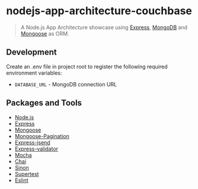 # nodejs-app-architecture-couchbase

> A Node.js App Architecture showcase using [Express](https://www.npmjs.com/package/express), [MongoDB](https://www.mongodb.com/) and [Mongoose](http://mongoosejs.com/) as ORM.

## Development

Create an .env file in project root to register the following required environment variables:
  - `DATABASE_URL` - MongoDB connection URL

## Packages and Tools

  - [Node.js](https://nodejs.org/en/)
  - [Express](https://www.npmjs.com/package/express)
  - [Mongoose](http://mongoosejs.com/)
  - [Mongoose-Pagination](https://github.com/edwardhotchkiss/mongoose-paginate)
  - [Express-jsend](https://www.npmjs.com/package/express-jsend)
  - [Express-validator](https://github.com/ctavan/express-validator)
  - [Mocha](https://www.npmjs.com/package/mocha)
  - [Chai](https://www.npmjs.com/package/chai)
  - [Sinon](https://www.npmjs.com/package/sinon)
  - [Supertest](https://github.com/visionmedia/supertest)
  - [Eslint](https://www.npmjs.com/package/eslint)
